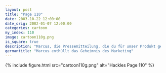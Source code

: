 ```yaml
---
layout: post
title: "Page 110"
date: 2003-10-22 12:00:00
date_orig: 2002-01-07 12:00:00
categories: cartoon
my_index: 110
image: cartoon110g.png
is_square: true
description: "Marcus, die Pressemitteilung, die du für unser Produkt geschrieben hast ist voller Fehlinformationen und leerer Schlagworte Ich hab dir doch einen detaillierten technischen Bericht mit allen korrekten und aktuellen Informationen gegeben Nun Hackles, du weißt doch das das Marketing dein technisches Jargon in eine Sprache übersetzen muss, die unsere Kunden anspricht. Das ist smartes Business Außerdem verstehe ich kein einziges Wort von diesem technischen Kauderwelsch Hackles Marcus"
germantitle: "Marcus enthüllt das Geheimnis des Marketing"
---
```


{% include figure.html src="cartoon110g.png" alt="Hackles Page 110"  %}
